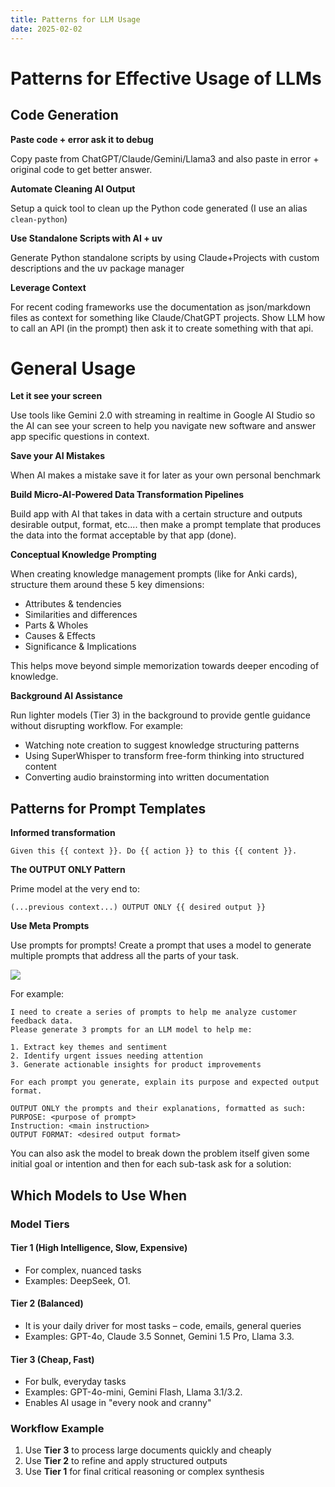 ```yaml
---
title: Patterns for LLM Usage
date: 2025-02-02
---
```

 

# Patterns for Effective Usage of LLMs

## Code Generation

**Paste code + error ask it to debug**

Copy paste from ChatGPT/Claude/Gemini/Llama3 and also paste in error + original code
to get better answer.

**Automate Cleaning AI Output**

Setup a quick tool to clean up the Python code generated (I use an alias `clean-python`)

**Use Standalone Scripts with AI + uv**

Generate Python standalone scripts by using Claude+Projects with custom descriptions and the uv package manager

**Leverage Context**

For recent coding frameworks use the documentation as json/markdown files as context for something like Claude/ChatGPT projects.
Show LLM how to call an API (in the prompt) then ask it to create something with that api.


# General Usage

**Let it see your screen**

Use tools like Gemini 2.0 with streaming in realtime in Google AI Studio
so the AI can see your screen to help you navigate new software and answer app specific
questions in context.

**Save your AI Mistakes**

When AI makes a mistake save it for later as your own personal benchmark

**Build Micro-AI-Powered Data Transformation Pipelines**

Build app with AI that takes in data with a certain structure and outputs 
desirable output, format, etc.... then make a prompt template that 
produces the data into the format acceptable 
by that app (done).  

**Conceptual Knowledge Prompting**

When creating knowledge management prompts (like for Anki cards), structure them around these 5 key dimensions:
- Attributes & tendencies
- Similarities and differences
- Parts & Wholes
- Causes & Effects
- Significance & Implications

This helps move beyond simple memorization towards deeper encoding of knowledge.

**Background AI Assistance**

Run lighter models (Tier 3) in the background to provide gentle guidance without disrupting workflow. For example:
- Watching note creation to suggest knowledge structuring patterns
- Using SuperWhisper to transform free-form thinking into structured content
- Converting audio brainstorming into written documentation

## Patterns for Prompt Templates

**Informed transformation** 

```
Given this {{ context }}. Do {{ action }} to this {{ content }}.
```

**The OUTPUT ONLY Pattern**

Prime model at the very end to: 

```(...previous context...) OUTPUT ONLY {{ desired output }}```

**Use Meta Prompts**

Use prompts for prompts! Create a prompt that uses a model to 
generate multiple prompts that address all the parts of your task.

![](2025-02-02-13-04-00.png)

For example:

```
I need to create a series of prompts to help me analyze customer feedback data. 
Please generate 3 prompts for an LLM model to help me:

1. Extract key themes and sentiment
2. Identify urgent issues needing attention
3. Generate actionable insights for product improvements

For each prompt you generate, explain its purpose and expected output format.

OUTPUT ONLY the prompts and their explanations, formatted as such:
PURPOSE: <purpose of prompt>
Instruction: <main instruction>
OUTPUT FORMAT: <desired output format>
```

You can also ask the model to break down the problem itself given some 
initial goal or intention and then for each sub-task ask for a solution:

## Which Models to Use When

### Model Tiers

#### Tier 1 (High Intelligence, Slow, Expensive)

- For complex, nuanced tasks
- Examples: DeepSeek, O1.  

#### Tier 2 (Balanced)

- It is your daily driver for most tasks – code, emails, general queries
- Examples: GPT-4o, Claude 3.5 Sonnet, Gemini 1.5 Pro, Llama 3.3.

#### Tier 3 (Cheap, Fast) 
- For bulk, everyday tasks
- Examples: GPT-4o-mini, Gemini Flash, Llama 3.1/3.2.
- Enables AI usage in "every nook and cranny"

### Workflow Example
1. Use **Tier 3** to process large documents quickly and cheaply
2. Use **Tier 2** to refine and apply structured outputs
3. Use **Tier 1** for final critical reasoning or complex synthesis